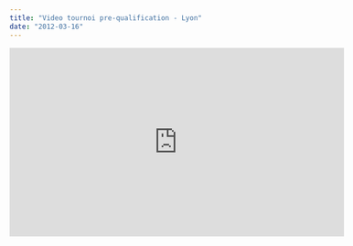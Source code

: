 ```yaml
---
title: "Video tournoi pre-qualification - Lyon"
date: "2012-03-16"
---
```


<iframe src="https://player.vimeo.com/video/38599445?portrait=0&amp;color=80604b" width="585" height="330" frameborder="0" webkitallowfullscreen mozallowfullscreen="" allowfullscreen=""></iframe>
